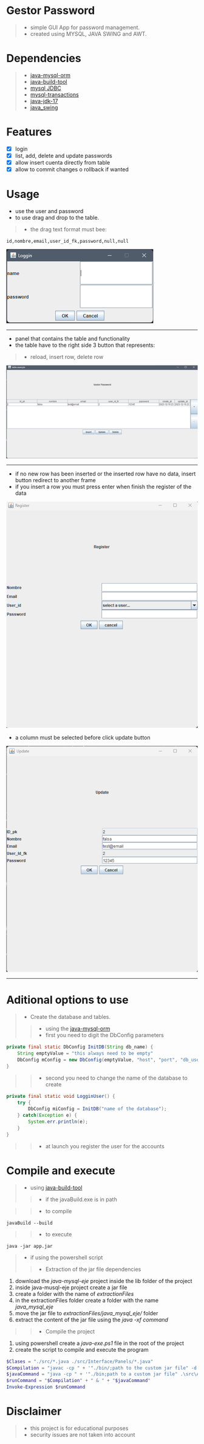 # Gestor Password
>- simple GUI App for password management.
>- created using MYSQL, JAVA SWING and AWT.


# Dependencies
>- [java-mysql-orm](https://github.com/AlfonsoG-dev/java-mysql-eje)
>- [java-build-tool](https://github.com/AlfonsoG-dev/javaBuild)
>- [mysql JDBC](https://dev.mysql.com/downloads/connector/j/5.1.html)
>- [mysql-transactions](https://dev.mysql.com/doc/refman/8.0/en/savepoint.html)
>- [java-jdk-17](https://www.oracle.com/java/technologies/javase/jdk17-archive-downloads.html)
>- [java_swing](https://www.tutorialspoint.com/swingexamples/index.htm)

# Features

- [x] login 
- [x] list, add, delete and update passwords
- [x] allow insert cuenta directly from table
- [x] allow to commit changes o rollback if wanted

# Usage

- use the user and password
- to use drag and drop to the table.
>- the drag text format must bee: 
```console
id,nombre,email,user_id_fk,password,null,null
```

![panelLogin](./docs/login.png)

------

- panel that contains the table and functionality
- the table have to the right side 3 button that represents: 
>- reload, insert row, delete row

![panelPrincipal](./docs/principal.png)

------

- if no new row has been inserted or the inserted row have no data, insert button redirect to another frame
- if you insert a row you must press enter when finish the register of the data

![panelRegistro](./docs/registro.png)

- a column must be selected before click update button

![panelUpdate](./docs/update.png)

------

# Aditional options to use

>- Create the database and tables.
>>- using the [java-mysql-orm](https://github.com/AlfonsoG-dev/java-mysql-eje)
>>- first you need to digit the DbConfig parameters
```java
private final static DbConfig InitDB(String db_name) {
    String emptyValue = "this always need to be empty"
    DbConfig mConfig = new DbConfig(emptyValue, "host", "port", "db_user", "db_user_password");
}
```
>>- second you need to change the name of the database to create
```java
private final static void LogginUser() {
    try {
        DbConfig miConfig = InitDB("name of the database");
    } catch(Exception e) {
        System.err.println(e);
    }
}
```
>>- at launch you register the user for the accounts

# Compile and execute
>- using [java-build-tool](https://github.com/AlfonsoG-dev/javaBuild)
>>- if the javaBuild.exe is in path

>>- to compile
```console
javaBuild --build
```

>>- to execute
```console
java -jar app.jar
```

>- if using the powershell script
>>- Extraction of the jar file dependencies
1. download the *java-mysql-eje* project inside the lib folder of the project
2. inside java-musql-eje project create a jar file
3. create a folder with the name of *extractionFiles*
4. in the extractionFiles folder create a folder with the name *java_mysql_eje*
5. move the jar file to *extractionFiles/java_mysql_eje/* folder
6. extract the content of the jar file using the *java -xf command*

>>- Compile the project
1. using powershell create a *java-exe.ps1* file in the root of the project
2. create the script to compile and execute the program

``` powershell
$Clases = "./src/*.java ./src/Interface/Panels/*.java"
$Compilation = "javac -cp " + '"./bin/;path to the custom jar file" -d ./bin/ ' + "$Clases";
$javaCommand = "java -cp " + '"./bin;path to a custom jar file" .\src\App.java';
$runCommand = "$Compilation" + " & " + "$javaCommand"
Invoke-Expression $runCommand
```

# Disclaimer
>- this project is for educational purposes
>- security issues are not taken into account
